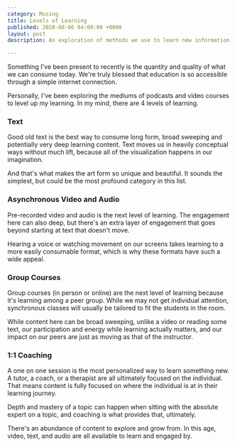 ```yaml
---
category: Musing
title: Levels of Learning
published: 2020-08-06 04:00:00 +0000
layout: post
description: An exploration of methods we use to learn new information

---
```

Something I've been present to recently is the quantity and quality of what we can consume today. We're truly blessed that education is so accessible through a simple internet connection.

Personally, I've been exploring the mediums of podcasts and video courses to level up my learning. In my mind, there are 4 levels of learning.

### Text

Good old text is the best way to consume long form, broad sweeping and potentially very deep learning content. Text moves us in heavily conceptual ways without much lift, because all of the visualization happens in our imagination.

And that's what makes the art form so unique and beautiful. It sounds the simplest, but could be the most profound category in this list.

### Asynchronous Video and Audio

Pre-recorded video and audio is the next level of learning. The engagement here can also deep, but there's an extra layer of engagement that goes beyond starting at text that doesn't move.

Hearing a voice or watching movement on our screens takes learning to a more easily consumable format, which is why these formats have such a wide appeal.

### Group Courses

Group courses (in person or online) are the next level of learning because it's learning among a peer group. While we may not get individual attention, synchronous classes will usually be tailored to fit the students in the room.

While content here can be broad sweeping, unlike a video or reading some text, our participation and energy while learning actually matters, and our impact on our peers are just as moving as that of the instructor.

### 1:1 Coaching

A one on one session is the most personalized way to learn something new. A tutor, a coach, or a therapist are all ultimately focused on the individual. That means content is fully focused on where the individual is at in their learning journey.

Depth and mastery of a topic can happen when sitting with the absolute expert on a topic, and coaching is what provides that, ultimately.

There's an abundance of content to explore and grow from. In this age, video, text, and audio are all available to learn and engaged by.